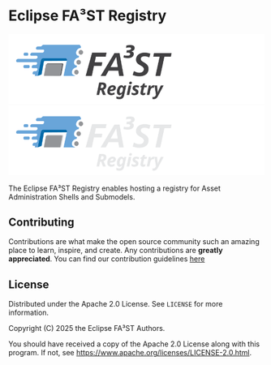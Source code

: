 # Eclipse FA³ST Registry

![FA³ST Registry Logo Light](./docs/images/fa3st-registry-positive.svg/#gh-light-mode-only "FA³ST Registry Logo")
![FA³ST Registry Logo Dark](./docs/images/fa3st-registry-negative.svg/#gh-dark-mode-only "FA³ST Registry Logo")

The Eclipse FA³ST Registry enables hosting a registry for Asset Administration Shells and Submodels.

## Contributing

Contributions are what make the open source community such an amazing place to learn, inspire, and create. Any contributions are **greatly appreciated**.
You can find our contribution guidelines [here](CONTRIBUTING.md)

## License

Distributed under the Apache 2.0 License. See `LICENSE` for more information.

Copyright (C) 2025 the Eclipse FA³ST Authors.

You should have received a copy of the Apache 2.0 License along with this program. If not, see https://www.apache.org/licenses/LICENSE-2.0.html.
